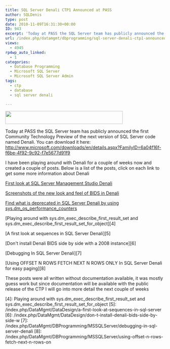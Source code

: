 ```yaml
---
title: SQL Server Denali CTP1 Announced at PASS
author: SQLDenis
type: post
date: 2010-11-09T16:31:30+00:00
ID: 943
excerpt: 'Today at PASS the SQL Server team has publicly announced the first Community Technology Preview of the next version of SQL Server code named Denali. You can download it here: http://www.microsoft.com/downloads/en/details.aspx?FamilyID=6a04f16f-f6be-4f92&hellip;'
url: /index.php/datamgmt/dbprogramming/sql-server-denali-ctp1-announced-at-pass/
views:
  - 4945
rp4wp_auto_linked:
  - 1
categories:
  - Database Programming
  - Microsoft SQL Server
  - Microsoft SQL Server Admin
tags:
  - ctp
  - database
  - sql server denali

---
```

<div class="image_block">
  <img src="https://lessthandot.z19.web.core.windows.net/wp-content/uploads/blogs/DataMgmt/Denali.PNG" alt="" title="" width="371" height="41" />
</div>

Today at PASS the SQL Server team has publicly announced the first Community Technology Preview of the next version of SQL Server code named Denali. You can download it here: http://www.microsoft.com/downloads/en/details.aspx?FamilyID=6a04f16f-f6be-4f92-9c92-f7e5677d91f9

I have been playing around with Denali for a couple of weeks now and created a couple of posts. Below is a list of the posts, click on each link to get some more information about Denali

[First look at SQL Server Management Studio Denali][1]

[Screenshots of the new look and feel of BIDS in Denali][2]

[Find what is deprecated in SQL Server Denali by using sys.dm\_os\_performance_counters][3]

[Playing around with sys.dm\_exec\_describe\_first\_result\_set and sys.dm\_exec\_describe\_first\_result\_set\_for\_object][4]

[A first look at sequences in SQL Server Denali][5]

[Don't install Denali BIDS side by side with a 2008 instance][6]

<The new Dynamic Management Views in SQL Server Denali>

[Debugging In SQL Server Denali][7]

[Using OFFSET N ROWS FETCH NEXT N ROWS ONLY In SQL Server Denali for easy paging][8]

These posts were all written without documentation available, it was mostly guess work but since documentation will be available with the public release of the CTP I will go into more detail the next couple of weeks

 [1]: /index.php/DataMgmt/DataDesign/first-look-at-sql-server-management-stud
 [2]: /index.php/DataMgmt/DBProgramming/screenshots-of-the-new-look-and-feel-of
 [3]: /index.php/DataMgmt/DBProgramming/MSSQLServer/find-what-is-deprecated-in-sql-server-de
 [4]: Playing around with sys.dm_exec_describe_first_result_set and sys.dm_exec_describe_first_result_set_for_object
 [5]: /index.php/DataMgmt/DataDesign/a-first-look-at-sequences-in-sql-server
 [6]: /index.php/DataMgmt/DataDesign/don-t-install-denali-bids-side-by-side-w
 [7]: /index.php/DataMgmt/DBProgramming/MSSQLServer/debugging-in-sql-server-denali
 [8]: /index.php/DataMgmt/DBProgramming/MSSQLServer/using-offset-n-rows-fetch-next-n-rows-on